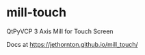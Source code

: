 # mill-touch
QtPyVCP 3 Axis Mill for Touch Screen


Docs at https://jethornton.github.io/mill_touch/

